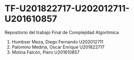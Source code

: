 # TF-U201822717-U202012711-U201610857

Repositorio del trabajo Final de Complejidad Algoritmica

1. Humbser Meza, Diego Fernando		  U202012711
2. Palomino Medina, Oscar Enrique U201822717
3. Molina Falcón, Piero   U201610857 		
